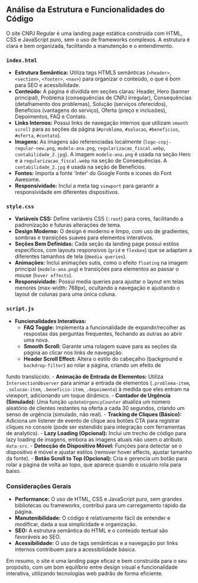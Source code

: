 ## Análise da Estrutura e Funcionalidades do Código

O site CNPJ Regular é uma landing page estática construída com HTML, CSS e JavaScript puro, sem o uso de frameworks complexos. A estrutura é clara e bem organizada, facilitando a manutenção e o entendimento.

### `index.html`

- **Estrutura Semântica:** Utiliza tags HTML5 semânticas (`<header>`, `<section>`, `<footer>`, `<nav>`) para organizar o conteúdo, o que é bom para SEO e acessibilidade.
- **Conteúdo:** A página é dividida em seções claras: Header, Hero (banner principal), Problema (consequências de CNPJ irregular), Consequências (detalhamento dos problemas), Solução (serviços oferecidos), Benefícios (vantagens do serviço), Oferta (preço e inclusões), Depoimentos, FAQ e Contato.
- **Links Internos:** Possui links de navegação internos que utilizam `smooth scroll` para as seções da página (`#problema`, `#solucao`, `#beneficios`, `#oferta`, `#contato`).
- **Imagens:** As imagens são referenciadas localmente (`logo-cnpj-regular-new.png`, `modelo-ana.png`, `regularizacao_fiscal.webp`, `contabilidade_2.jpg`). A imagem `modelo-ana.png` é usada na seção Hero e a `regularizacao_fiscal.webp` na seção de Consequências. A `contabilidade_2.jpg` é usada na seção de Benefícios.
- **Fontes:** Importa a fonte 'Inter' do Google Fonts e ícones do Font Awesome.
- **Responsividade:** Inclui a meta tag `viewport` para garantir a responsividade em diferentes dispositivos.

### `style.css`

- **Variáveis CSS:** Define variáveis CSS (`:root`) para cores, facilitando a padronização e futuras alterações de tema.
- **Design Moderno:** O design é moderno e limpo, com uso de gradientes, sombras e transições suaves para elementos interativos.
- **Seções Bem Definidas:** Cada seção da landing page possui estilos específicos, com layouts responsivos (`grid` e `flexbox`) que se adaptam a diferentes tamanhos de tela (`@media queries`).
- **Animações:** Inclui animações sutis, como o efeito `floating` na imagem principal (`modelo-ana.png`) e transições para elementos ao passar o mouse (`hover effects`).
- **Responsividade:** Possui media queries para ajustar o layout em telas menores (max-width: 768px), ocultando a navegação e ajustando o layout de colunas para uma única coluna.

### `script.js`

- **Funcionalidades Interativas:**
    - **FAQ Toggle:** Implementa a funcionalidade de expandir/recolher as respostas das perguntas frequentes, fechando as outras ao abrir uma nova.
    - **Smooth Scroll:** Garante uma rolagem suave para as seções da página ao clicar nos links de navegação.
    - **Header Scroll Effect:** Altera o estilo do cabeçalho (background e `backdrop-filter`) ao rolar a página, criando um efeito de 


fundo translúcido.
    - **Animação de Entrada de Elementos:** Utiliza `IntersectionObserver` para animar a entrada de elementos (`.problema-item`, `.solucao-item`, `.beneficio-item`, `.depoimento`) à medida que eles entram na viewport, adicionando um toque dinâmico.
    - **Contador de Urgência (Simulado):** Uma função `updateUrgencyCounter` atualiza um número aleatório de clientes restantes na oferta a cada 30 segundos, criando um senso de urgência (simulado, não real).
    - **Tracking de Cliques (Básico):** Adiciona um listener de evento de clique aos botões CTA para registrar cliques no console (pode ser estendido para integração com ferramentas de analytics).
    - **Lazy Loading (Opcional):** Inclui um trecho de código para lazy loading de imagens, embora as imagens atuais não usem o atributo `data-src`.
    - **Detecção de Dispositivo Móvel:** Funções para detectar se o dispositivo é móvel e ajustar estilos (remover hover effects, ajustar tamanho da fonte).
    - **Botão Scroll to Top (Opcional):** Cria e gerencia um botão para rolar a página de volta ao topo, que aparece quando o usuário rola para baixo.

### Considerações Gerais

- **Performance:** O uso de HTML, CSS e JavaScript puro, sem grandes bibliotecas ou frameworks, contribui para um carregamento rápido da página.
- **Manutenibilidade:** O código é relativamente fácil de entender e modificar, dada a sua simplicidade e organização.
- **SEO:** A estrutura semântica do HTML e o conteúdo textual são favoráveis ao SEO.
- **Acessibilidade:** O uso de tags semânticas e a navegação por links internos contribuem para a acessibilidade básica.

Em resumo, o site é uma landing page eficaz e bem construída para o seu propósito, com um bom equilíbrio entre design visual e funcionalidade interativa, utilizando tecnologias web padrão de forma eficiente.

